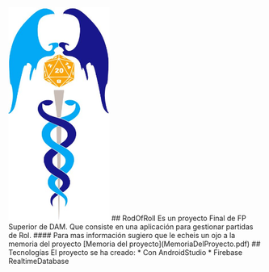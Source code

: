 <img src="caduceo.JPG" width="200" />
## RodOfRoll 
Es un proyecto Final de FP Superior de DAM. Que consiste en una aplicación para gestionar partidas de Rol.
#### Para mas información sugiero que le echeis un ojo a la memoria del proyecto
 [Memoria del proyecto](MemoriaDelProyecto.pdf)
## Tecnologías
El proyecto se ha creado:
* Con AndroidStudio
* Firebase RealtimeDatabase
	

